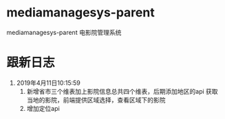# mediamanagesys-parent
mediamanagesys-parent 电影院管理系统

# 跟新日志

1. 2019年4月11日10:15:59
    1. 新增省市三个维表加上影院信息总共四个维表，后期添加地区的api 获取当地的影院，前端提供区域选择，查看区域下的影院
    2. 增加定位api
